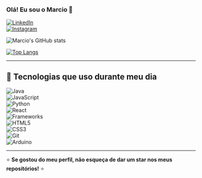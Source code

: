 ### Olá! Eu sou o Marcio 👋  

[![LinkedIn](https://img.shields.io/badge/LinkedIn-0077B5?style=for-the-badge&logo=linkedin&logoColor=white)](https://www.linkedin.com/in/marciijunior)  
[![Instagram](https://img.shields.io/badge/Instagram-E4405F?style=for-the-badge&logo=instagram&logoColor=white)](https://www.instagram.com/marciijunior/)  

![Marcio's GitHub stats](https://github-readme-stats.vercel.app/api?username=marciijunior&show_icons=true&theme=onedark)  

[![Top Langs](https://github-readme-stats.vercel.app/api/top-langs/?username=marciijunior&layout=donut)](https://github.com/anuraghazra/github-readme-stats)  

---

## 🚀 Tecnologias que uso durante meu dia  

![Java](https://img.shields.io/badge/Java-007396?style=for-the-badge&logo=java&logoColor=white)  
![JavaScript](https://img.shields.io/badge/JavaScript-F7DF1E?style=for-the-badge&logo=javascript&logoColor=black)  
![Python](https://img.shields.io/badge/Python-3776AB?style=for-the-badge&logo=python&logoColor=white)  
![React](https://img.shields.io/badge/React-20232A?style=for-the-badge&logo=react&logoColor=61DAFB)  
![Frameworks](https://img.shields.io/badge/Frameworks-FF5733?style=for-the-badge&logo=codeigniter&logoColor=white)  
![HTML5](https://img.shields.io/badge/HTML5-E34F26?style=for-the-badge&logo=html5&logoColor=white)  
![CSS3](https://img.shields.io/badge/CSS3-1572B6?style=for-the-badge&logo=css3&logoColor=white)  
![Git](https://img.shields.io/badge/Git-F05032?style=for-the-badge&logo=git&logoColor=white)  
![Arduino](https://img.shields.io/badge/Arduino-00979D?style=for-the-badge&logo=arduino&logoColor=white)  

---

⭐ **Se gostou do meu perfil, não esqueça de dar um star nos meus repositórios!** ⭐  
